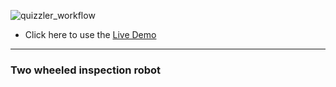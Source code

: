 ![quizzler_workflow](https://drive.google.com/file/d/0B2wjcjJxTQw4Ml9PVTdQUUhGU2s/view?usp=sharing)

*  Click here to use the [Live Demo](https://drive.google.com/file/d/0B2wjcjJxTQw4U0RrLWQ1a3BBaWc/view?usp=sharing)

---

### Two wheeled inspection robot

